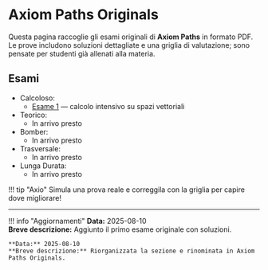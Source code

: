 <!-- Changelog: rinominata la sezione e aggiornata la descrizione degli esami originali. -->

# Axiom Paths Originals

Questa pagina raccoglie gli esami originali di **Axiom Paths** in formato PDF. Le prove includono soluzioni dettagliate e una griglia di valutazione; sono pensate per studenti già allenati alla materia.

## Esami

- Calcoloso:
    - [Esame 1](esame1.pdf) — calcolo intensivo su spazi vettoriali
- Teorico:
    - In arrivo presto
- Bomber:
    - In arrivo presto
- Trasversale:
    - In arrivo presto
- Lunga Durata:
    - In arrivo presto

!!! tip "Axio"
    Simula una prova reale e correggila con la griglia per capire dove migliorare!

---

!!! info "Aggiornamenti"
    **Data:** 2025-08-10  
    **Breve descrizione:** Aggiunto il primo esame originale con soluzioni.

    **Data:** 2025-08-10  
    **Breve descrizione:** Riorganizzata la sezione e rinominata in Axiom Paths Originals.
